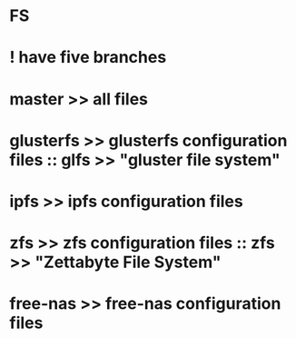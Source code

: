 # FS

# ! have five branches
# master >> all files
# glusterfs >> glusterfs configuration files :: glfs  >>  "gluster file system"
# ipfs >> ipfs configuration files
# zfs >> zfs configuration files :: zfs  >>  "Zettabyte File System"
# free-nas >> free-nas configuration files
